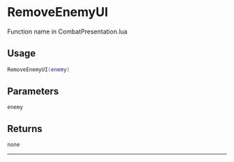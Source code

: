 # RemoveEnemyUI
Function name in CombatPresentation.lua
## Usage
```lua
RemoveEnemyUI(enemy)
```
## Parameters
`enemy`
## Returns
`none`

---